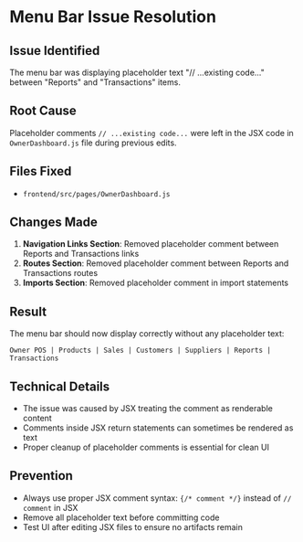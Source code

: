# Menu Bar Issue Resolution

## Issue Identified
The menu bar was displaying placeholder text "// ...existing code..." between "Reports" and "Transactions" items.

## Root Cause
Placeholder comments `// ...existing code...` were left in the JSX code in `OwnerDashboard.js` file during previous edits.

## Files Fixed
- `frontend/src/pages/OwnerDashboard.js`

## Changes Made
1. **Navigation Links Section**: Removed placeholder comment between Reports and Transactions links
2. **Routes Section**: Removed placeholder comment between Reports and Transactions routes  
3. **Imports Section**: Removed placeholder comment in import statements

## Result
The menu bar should now display correctly without any placeholder text:
```
Owner POS | Products | Sales | Customers | Suppliers | Reports | Transactions
```

## Technical Details
- The issue was caused by JSX treating the comment as renderable content
- Comments inside JSX return statements can sometimes be rendered as text
- Proper cleanup of placeholder comments is essential for clean UI

## Prevention
- Always use proper JSX comment syntax: `{/* comment */}` instead of `// comment` in JSX
- Remove all placeholder text before committing code
- Test UI after editing JSX files to ensure no artifacts remain